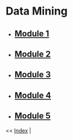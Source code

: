 # Data Mining

- ## [Module 1](Sem_6/Distributed%20Database%20System/Notes/Module_1.md)
- ## [Module 2](Sem_6/Distributed%20Database%20System/Notes/Module_2.md)
- ## [Module 3](Sem_6/Distributed%20Database%20System/Notes/Module_3.md)
- ## [Module 4](Sem_6/Distributed%20Database%20System/Notes/Module_4.md)
- ## [Module 5](Sem_6/Distributed%20Database%20System/Notes/Module_5.md)


<< [Index](index.md) |